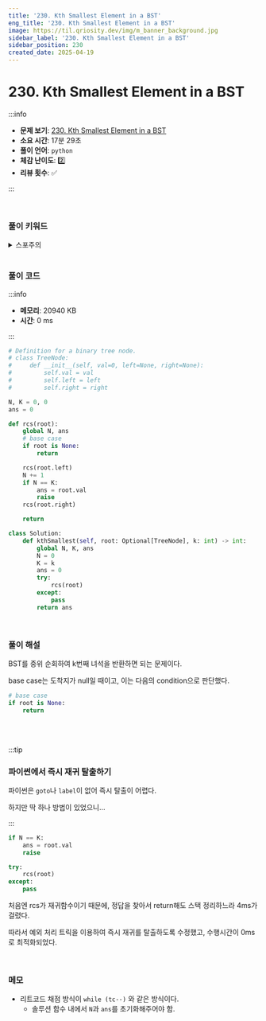 ```yaml
---
title: '230. Kth Smallest Element in a BST'
eng_title: '230. Kth Smallest Element in a BST'
image: https://til.qriosity.dev/img/m_banner_background.jpg
sidebar_label: '230. Kth Smallest Element in a BST'
sidebar_position: 230
created_date: 2025-04-19
---
```


# 230. Kth Smallest Element in a BST

:::info

- **문제 보기**: [230. Kth Smallest Element in a BST](https://leetcode.com/problems/kth-smallest-element-in-a-bst)
- **소요 시간**: 17분 29초
- **풀이 언어**: `python`
- **체감 난이도**: 2️⃣
- **리뷰 횟수**: ✅

:::

<br />

### 풀이 키워드

<details>
<summary>스포주의</summary>

`dfs`

</details>

<br />

### 풀이 코드

:::info

- **메모리**: 20940 KB
- **시간**: 0 ms

:::

```python
# Definition for a binary tree node.
# class TreeNode:
#     def __init__(self, val=0, left=None, right=None):
#         self.val = val
#         self.left = left
#         self.right = right

N, K = 0, 0
ans = 0

def rcs(root):
    global N, ans
    # base case
    if root is None:
        return

    rcs(root.left)
    N += 1
    if N == K:
        ans = root.val
        raise
    rcs(root.right)

    return

class Solution:
    def kthSmallest(self, root: Optional[TreeNode], k: int) -> int:
        global N, K, ans
        N = 0
        K = k
        ans = 0
        try:
            rcs(root)
        except:
            pass
        return ans
```

<br />

### 풀이 해설

BST를 중위 순회하여 k번째 녀석을 반환하면 되는 문제이다.

base case는 도착지가 null일 때이고, 이는 다음의 condition으로 판단했다.

```python
# base case
if root is None:
    return
```

<br />
<br />

:::tip

### 파이썬에서 즉시 재귀 탈출하기

파이썬은 `goto`나 `label`이 없어 즉시 탈출이 어렵다.

하지만 딱 하나 방법이 있었으니...

:::

```python title=rcs()
if N == K:
    ans = root.val
    raise
```

```python title=kthSmallest()
try:
    rcs(root)
except:
    pass
```

처음엔 rcs가 재귀함수이기 때문에, 정답을 찾아서 return해도 스택 정리하느라 4ms가 걸렸다.

따라서 예외 처리 트릭을 이용하여 즉시 재귀를 탈출하도록 수정했고, 수행시간이 0ms로 최적화되었다.

<br />

### 메모

- 리트코드 채점 방식이 `while (tc--)` 와 같은 방식이다.
    - 솔루션 함수 내에서 `N`과 `ans`를 초기화해주어야 함.